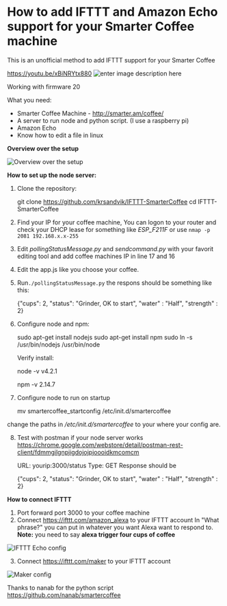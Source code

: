 # How to add IFTTT and Amazon Echo support for your Smarter Coffee machine 

This is an unofficial method to add IFTTT support for your Smarter Coffee 

https://youtu.be/xBiNRYtx880 ![enter image description here](https://youtu.be/xBiNRYtx880)

Working with firmware 20 

What you need: 

 - Smarter Coffee Machine - http://smarter.am/coffee/  
 - A server to run node and python script. (I use a raspberry pi) 
 - Amazon Echo 
 - Know how to edit a file in linux

**Overview over the setup**

![Overview over the setup](https://lh3.googleusercontent.com/6hHJHuASlAYxphCfqVQxnh36pUBwgA0XO4cKyam4ej2dEqQ7PahzrJ5KnL4sVbECcZXp9w=s0 "Overview over the setup")


**How to set up the node server:** 

 1. Clone the repository: 

      git clone https://github.com/krsandvik/IFTTT-SmarterCoffee
      cd IFTTT-SmarterCoffee 

 2. Find your IP for your coffee machine, You can logon to your router
    and check your DHCP lease for something like *ESP_F211F* or use `nmap -p 2081 192.168.x.x-255`
 3. Edit *pollingStatusMessage.py* and *sendcommand.py* with your favorit editing tool and add coffee machines IP in line 17 and 16
 4. Edit the app.js like you choose your coffee.   
 5. Run`./pollingStatusMessage.py` the respons should be something like this:
  

      {"cups": 2, "status": "Grinder, OK to start", "water" : "Half",
        "strength" : 2}

 6. Configure node and npm: 

	 sudo apt-get install nodejs
     sudo apt-get install npm 
     sudo ln -s /usr/bin/nodejs /usr/bin/node

	Verify install:  

	 node -v 
	 v4.2.1

	 npm -v 
     2.14.7

 
 7. Configure node to run on startup 

     mv smartercoffee_startconfig /etc/init.d/smartercoffee

 change the paths in */etc/init.d/smartercoffee* to your where your config are.
 
 8. Test with postman if your node server works https://chrome.google.com/webstore/detail/postman-rest-client/fdmmgilgnpjigdojojpjoooidkmcomcm 

	URL: yourip:3000/status 
	Type: GET 
	Response should be 
	
	  {"cups": 2, "status": "Grinder, OK to start", "water" : "Half",
	    "strength" : 2}

 
 
**How to connect IFTTT**

 1. Port forward  port 3000 to your coffee machine 
 2. Connect https://ifttt.com/amazon_alexa to your IFTTT account 
 In "What phrase?" you can put in whatever you want Alexa want to respond to. **Note:** you need to say **alexa trigger four cups of coffee**
 
 ![IFTTT Echo config](https://lh3.googleusercontent.com/71PSx4gccBjrCd0o02bCMnaDjDFKelqnjZ3O3J-6gOgggqlUWipQV-4m8j8ngK3jQpNNEQ=s0 "Screen Shot 2016-04-16 at 00.33.35.png")
 
 3. Connect https://ifttt.com/maker to your IFTTT account 
 
 ![Maker config](https://lh3.googleusercontent.com/Zg4tWCDK54iiAa3t2nv2NaFxffiDgdCsvB3c4M88M_5_qEXdLqv-0E3t8x5mhR9elqoSDw=s0 "Screen Shot 2016-04-15 at 23.58.45.png")
 
 
Thanks to nanab for the python script https://github.com/nanab/smartercoffee







